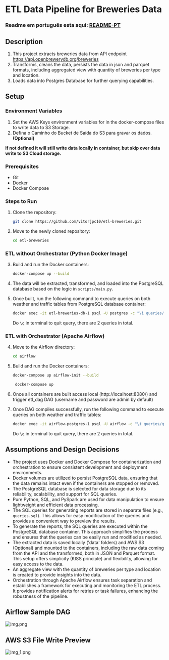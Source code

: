 # ETL Data Pipeline for Breweries Data

### Readme em português esta aqui: [README-PT](README-PT.md)

## Description
 1. This project extracts breweries data from API endpoint <https://api.openbrewerydb.org/breweries>
 2. Transforms, cleans the data, persists the data in json and parquet formats, including aggregated view with  quantity of breweries per type and location.
 3. Loads data into Postgres Database for further querying capabilities. 

## Setup

### Environment Variables

1. Set the AWS Keys environment variables for in the docker-compose files to write data to S3 Storage.
2. Defina o Caminho do Bucket de Saída do S3 para gravar os dados.
**(Optional)**

__If not defined it will still write data locally in container, but skip over data write to S3 Cloud storage.__

### Prerequisites
- Git
- Docker
- Docker Compose

### Steps to Run

1. Clone the repository:
    ```bash
    git clone https://github.com/vitorjpc10/etl-breweries.git
    ```
2. Move to the newly cloned repository:
    ```bash
    cd etl-breweries
    ```

### ETL without Orchestrator (Python Docker Image)

3. Build and run the Docker containers:
    ```bash
    docker-compose up --build
    ```

4. The data will be extracted, transformed, and loaded into the PostgreSQL database based on the logic in `scripts/main.py`.

5. Once built, run the following command to execute queries on both weather and traffic tables from PostgreSQL database container:
    ```bash
    docker exec -it etl-breweries-db-1 psql -U postgres -c "\i queries/queries.sql"
    ```

   Do `\q` in terminal to quit query, there are 2 queries in total.

### ETL with Orchestrator (Apache Airflow)

4. Move to the Airflow directory:
    ```bash
    cd airflow
    ```

5. Build and run the Docker containers:
    ```bash
    docker-compose up airflow-init --build
    ```
   ```bash
    docker-compose up
    ```

6. Once all containers are built access local (http://localhost:8080/) and trigger etl_dag DAG (username and password are admin by default)

7. Once DAG compiles successfully, run the following command to execute queries on both weather and traffic tables:
    ```bash
    docker exec -it airflow-postgres-1 psql -U airflow -c "\i queries/queries.sql"
    ```
   Do `\q` in terminal to quit query, there are 2 queries in total.


## Assumptions and Design Decisions
- The project uses Docker and Docker Compose for containerization and orchestration to ensure consistent development and deployment environments.
- Docker volumes are utilized to persist PostgreSQL data, ensuring that the data remains intact even if the containers are stopped or removed.
- The PostgreSQL database is selected for data storage due to its reliability, scalability, and support for SQL queries.
- Pure Python, SQL, and PySpark are used for data manipulation to ensure lightweight and efficient data processing.
- The SQL queries for generating reports are stored in separate files (e.g., `queries.sql`). This allows for easy modification of the queries and provides a convenient way to preview the results.
- To generate the reports, the SQL queries are executed within the PostgreSQL database container. This approach simplifies the process and ensures that the queries can be easily run and modified as needed.
- The extracted data is saved locally ('data' folders) and AWS S3 (Optional) and mounted to the containers, including the raw data coming from the API and the transformed, both in JSON and Parquet format. This setup offers simplicity (KISS principle) and flexibility, allowing for easy access to the data.
- An aggregate view with the quantity of breweries per type and location is created to provide insights into the data.
- Orchestration through Apache Airflow ensures task separation and establishes a framework for executing and monitoring the ETL process. It provides notification alerts for retries or task failures, enhancing the robustness of the pipeline.


## Airflow Sample DAG
![img.png](img.png)

## AWS S3 File Write Preview
![img_1.png](img_1.png)


